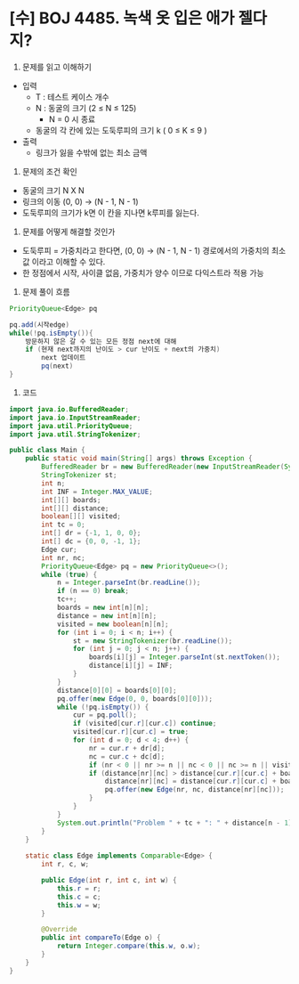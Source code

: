 # [수] BOJ 4485. 녹색 옷 입은 애가 젤다지?

1. 문제를 읽고 이해하기
- 입력
    - T : 테스트 케이스 개수
    - N : 동굴의 크기 (2 ≤ N ≤ 125)
        - N = 0 시 종료
    - 동굴의 각 칸에 있는 도둑루피의 크기 k ( 0 ≤ K ≤ 9 )
- 출력
    - 링크가 잃을 수밖에 없는 최소 금액

1. 문제의 조건 확인
- 동굴의 크기 N X N
- 링크의 이동 (0, 0) → (N - 1, N - 1)
- 도둑루피의 크기가 k면 이 칸을 지나면 k루피를 잃는다.

1. 문제를 어떻게 해결할 것인가
- 도둑루피 = 가중치라고 한다면,  (0, 0) → (N - 1, N - 1) 경로에서의 가중치의 최소값 이라고 이해할 수 있다.
- 한 정점에서 시작, 사이클 없음, 가중치가 양수 이므로 다익스트라 적용 가능

1. 문제 풀이 흐름

```java
PriorityQueue<Edge> pq

pq.add(시작edge)
while(!pq.isEmpty()){
	방문하지 않은 갈 수 있는 모든 정점 next에 대해
	if (현재 next까지의 난이도 > cur 난이도 + next의 가중치)
		next 업데이트
		pq(next)
}
```

1. 코드

```java
import java.io.BufferedReader;
import java.io.InputStreamReader;
import java.util.PriorityQueue;
import java.util.StringTokenizer;

public class Main {
	public static void main(String[] args) throws Exception {
		BufferedReader br = new BufferedReader(new InputStreamReader(System.in));
		StringTokenizer st;
		int n;
		int INF = Integer.MAX_VALUE;
		int[][] boards;
		int[][] distance;
		boolean[][] visited;
		int tc = 0;
		int[] dr = {-1, 1, 0, 0};
		int[] dc = {0, 0, -1, 1};
		Edge cur;
		int nr, nc;
		PriorityQueue<Edge> pq = new PriorityQueue<>();
		while (true) {
			n = Integer.parseInt(br.readLine());
			if (n == 0) break;
			tc++;
			boards = new int[n][n];
			distance = new int[n][n];
			visited = new boolean[n][n];
			for (int i = 0; i < n; i++) {
				st = new StringTokenizer(br.readLine());
				for (int j = 0; j < n; j++) {
					boards[i][j] = Integer.parseInt(st.nextToken());
					distance[i][j] = INF;
				}
			}
			distance[0][0] = boards[0][0];
			pq.offer(new Edge(0, 0, boards[0][0]));
			while (!pq.isEmpty()) {
				cur = pq.poll();
				if (visited[cur.r][cur.c]) continue;
				visited[cur.r][cur.c] = true;
				for (int d = 0; d < 4; d++) {
					nr = cur.r + dr[d];
					nc = cur.c + dc[d];
					if (nr < 0 || nr >= n || nc < 0 || nc >= n || visited[nr][nc]) continue;
					if (distance[nr][nc] > distance[cur.r][cur.c] + boards[nr][nc]) {
						distance[nr][nc] = distance[cur.r][cur.c] + boards[nr][nc];
						pq.offer(new Edge(nr, nc, distance[nr][nc]));
					}
				}
			}
			System.out.println("Problem " + tc + ": " + distance[n - 1][n - 1]);
		}
	}
	
	static class Edge implements Comparable<Edge> {
		int r, c, w;

		public Edge(int r, int c, int w) {
			this.r = r;
			this.c = c;
			this.w = w;
		}

		@Override
		public int compareTo(Edge o) {
			return Integer.compare(this.w, o.w);
		}
	}
}
```